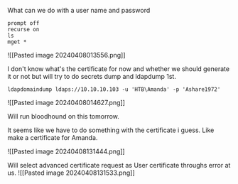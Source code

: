 
What can we do with a user name and password
```
prompt off
recurse on
ls
mget *
```
![[Pasted image 20240408013556.png]]

I don't know what's the certificate for now and whether we should generate it or not but will try to do secrets dump and ldapdump 1st.

```
ldapdomaindump ldaps://10.10.10.103 -u 'HTB\Amanda' -p 'Ashare1972'
```
![[Pasted image 20240408014627.png]]

Will run bloodhound on this tomorrow.

It seems like we have to do something with the certificate i guess. Like make a certificate for Amanda.

![[Pasted image 20240408131444.png]]

Will select advanced certificate request as User certificate throughs error at us.
![[Pasted image 20240408131533.png]]

